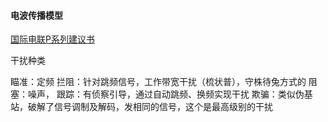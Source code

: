 #### 电波传播模型

[国际电联P系列建议书](http://www.srrc.org.cn/spreadmodel/)

干扰种类

瞄准：定频
拦阻：针对跳频信号，工作带宽干扰（梳状普），守株待兔方式的
阻塞：噪声，
跟踪：有侦察引导，通过自动跳频、换频实现干扰
欺骗：类似伪基站，破解了信号调制及解码，发相同的信号，这个是最高级别的干扰